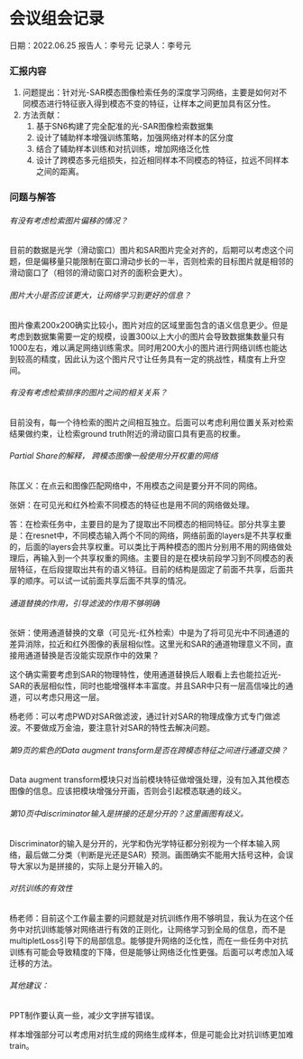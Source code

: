 # 会议组会记录

日期：2022.06.25
报告人：李号元
记录人：李号元

### 汇报内容

1. 问题提出：针对光-SAR模态图像检索任务的深度学习网络，主要是如何对不同模态进行特征嵌入得到模态不变的特征，让样本之间更加具有区分性。
2. 方法贡献：
   1. 基于SN6构建了完全配准的光-SAR图像检索数据集
   2. 设计了辅助样本增强训练策略，加强网络对样本的区分度
   3. 结合了辅助样本训练和对抗训练，增加网络泛化性
   4. 设计了跨模态多元组损失，拉近相同样本不同模态的特征，拉远不同样本之间的距离。



### 问题与解答

###### 有没有考虑检索图片偏移的情况？

目前的数据是光学（滑动窗口）图片和SAR图片完全对齐的，后期可以考虑这个问题，但是偏移量只能限制在窗口滑动步长的一半，否则检索的目标图片就是相邻的滑动窗口了（相邻的滑动窗口对齐的面积会更大）。

###### 图片大小是否应该更大，让网络学习到更好的信息？

图片像素200x200确实比较小，图片对应的区域里面包含的语义信息更少。但是考虑到数据集需要一定的规模，设置300以上大小的图片会导致数据集数量只有1000左右，难以满足网络训练需求。同时用200大小的图片进行网络训练也能达到较高的精度，因此认为这个图片尺寸让任务具有一定的挑战性，精度有上升空间。

###### 有没有考虑检索排序的图片之间的相关关系？

目前没有，每一个待检索的图片之间相互独立。后面可以考虑利用位置关系对检索结果做约束，让检索ground truth附近的滑动窗口具有更高的权重。



###### Partial Share的解释， 跨模态图像一般使用分开权重的网络

陈匡义：在点云和图像匹配网络中，不用模态之间是要分开不同的网络。

张妍：在可见光和红外检索不同模态的特征也是用不同的网络做处理。

答：在检索任务中，主要目的是为了提取出不同模态的相同特征。部分共享主要是：在resnet中，不同模态输入两个不同的网络，网络前面的layers是不共享权重的，后面的layers会共享权重。可以类比于两种模态的图片分别用不用的网络做处理后，再输入到一个共享权重的网络。主要目的是在模块前段学习到不同模态的表层特征，在后段提取出共有的语义特征。目前的结构是固定了前面不共享，后面共享的顺序。可以试一试前面共享后面不共享的情况。



###### 通道替换的作用，引导滤波的作用不够明确

张妍：使用通道替换的文章（可见光-红外检索）中是为了将可见光中不同通道的差异消除，拉近和红外图像的表层相似性。这里光和SAR的通道物理意义不同，直接用通道替换是否没能实现原作中的效果？

这个确实需要考虑到SAR的物理特性，使用通道替换后人眼看上去也能拉近光-SAR的表层相似性，同时也能增强样本丰富度。并且SAR中只有一层高信噪比的通道，可以考虑只用这一层。

杨老师：可以考虑PWD对SAR做滤波，通过针对SAR的物理成像方式专门做滤波。不要做成万金油，要注意针对SAR的特性去解决问题。





###### 第9页的紫色的Data  augment transform是否在跨模态特征之间进行通道交换？

Data augment transform模块只对当前模块特征做增强处理，没有加入其他模态图像的信息。应该把模块增强分开画，否则会引起模态联通的歧义。



###### 第10页中discriminator输入是拼接的还是分开的？这里画图有歧义。

Discriminator的输入是分开的，光学和伪光学特征都分别视为一个样本输入网络，最后做二分类（判断是光还是SAR）预测。画图确实不能用大括号这种，会误导大家以为是拼接的，实际上是分开输入的。



###### 对抗训练的有效性

杨老师：目前这个工作最主要的问题就是对抗训练作用不够明显，我认为在这个任务中对抗训练能够对网络进行有效的正则化，让网络学习到全局的信息，而不是multipletLoss引导下的局部信息。能够提升网络的泛化性，而在一些任务中对抗训练有可能会导致精度的下降，但是能够让网络泛化性更强。后面可以考虑加入域迁移的方法。



###### 其他建议：

PPT制作要认真一些，减少文字拼写错误。

样本增强部分可以考虑用对抗生成的网络生成样本，但是可能会比对抗训练更加难train。

